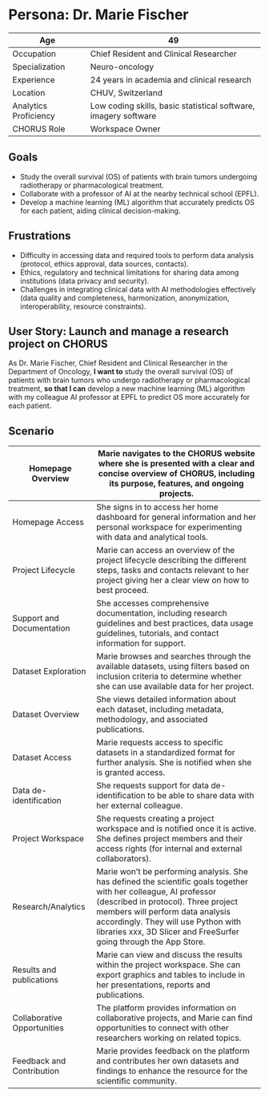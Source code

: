 # Persona: Dr. Marie Fischer

| Age | 49  |
| --- | --- |
| Occupation | Chief Resident and Clinical Researcher |
| Specialization | Neuro-oncology |
| Experience | 24 years in academia and clinical research |
| Location | CHUV, Switzerland |
| Analytics Proficiency | Low coding skills, basic statistical software, imagery software |
| CHORUS Role | Workspace Owner |

## Goals

- Study the overall survival (OS) of patients with brain tumors undergoing radiotherapy or pharmacological treatment.
- Collaborate with a professor of AI at the nearby technical school (EPFL).
- Develop a machine learning (ML) algorithm that accurately predicts OS for each patient, aiding clinical decision-making.

## Frustrations

- Difficulty in accessing data and required tools to perform data analysis (protocol, ethics approval, data sources, contacts).
- Ethics, regulatory and technical limitations for sharing data among institutions (data privacy and security).
- Challenges in integrating clinical data with AI methodologies effectively (data quality and completeness, harmonization, anonymization, interoperability, resource constraints).

## User Story: Launch and manage a research project on CHORUS

As Dr. Marie Fischer, Chief Resident and Clinical Researcher in the Department of Oncology, **I want to** study the overall survival (OS) of patients with brain tumors who undergo radiotherapy or pharmacological treatment, **so that I can** develop a new machine learning (ML) algorithm with my colleague AI professor at EPFL to predict OS more accurately for each patient.

## Scenario

| Homepage Overview | Marie navigates to the CHORUS website where she is presented with a clear and concise overview of CHORUS, including its purpose, features, and ongoing projects. |
| --- | --- |
| Homepage Access | She signs in to access her home dashboard for general information and her personal workspace for experimenting with data and analytical tools. |
| Project Lifecycle | Marie can access an overview of the project lifecycle describing the different steps, tasks and contacts relevant to her project giving her a clear view on how to best proceed. |
| Support and Documentation | She accesses comprehensive documentation, including research guidelines and best practices, data usage guidelines, tutorials, and contact information for support. |
| Dataset Exploration | Marie browses and searches through the available datasets, using filters based on inclusion criteria to determine whether she can use available data for her project. |
| Dataset Overview | She views detailed information about each dataset, including metadata, methodology, and associated publications. |
| Dataset Access | Marie requests access to specific datasets in a standardized format for further analysis. She is notified when she is granted access. |
| Data de-identification | She requests support for data de-identification to be able to share data with her external colleague. |
| Project Workspace | She requests creating a project workspace and is notified once it is active. She defines project members and their access rights (for internal and external collaborators). |
| Research/Analytics | Marie won’t be performing analysis. She has defined the scientific goals together with her colleague, AI professor (described in protocol). Three project members will perform data analysis accordingly. They will use Python with libraries xxx, 3D Slicer and FreeSurfer going through the App Store. |
| Results and publications | Marie can view and discuss the results within the project workspace. She can export graphics and tables to include in her presentations, reports and publications. |
| Collaborative Opportunities | The platform provides information on collaborative projects, and Marie can find opportunities to connect with other researchers working on related topics. |
| Feedback and Contribution | Marie provides feedback on the platform and contributes her own datasets and findings to enhance the resource for the scientific community. |